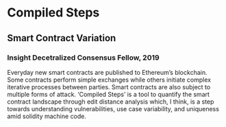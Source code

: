 # Compiled Steps
## Smart Contract Variation

### Insight Decetralized Consensus Fellow, 2019

Everyday new smart contracts are published to Ethereum’s blockchain. Some contracts perform simple exchanges while others initiate complex iterative processes between parties. Smart contracts are also subject to multiple forms of attack. ‘Compiled Steps’ is a tool to quantify the smart contract landscape through edit distance analysis which, I think, is a step towards understanding vulnerabilities, use case variability, and uniqueness amid solidity machine code.



